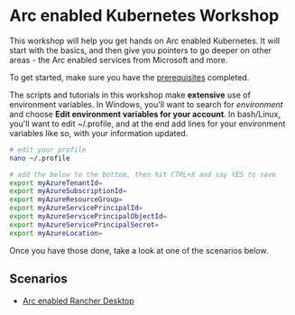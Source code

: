 # Arc enabled Kubernetes Workshop

This workshop will help you get hands on Arc enabled Kubernetes. It will start with the basics, and then give you pointers to go deeper on other areas - the Arc enabled services from Microsoft and more.

To get started, make sure you have the [prerequisites](prerequisites/README.md) completed.

The scripts and tutorials in this workshop make **extensive** use of environment variables. In Windows, you'll want to search for *environment* and choose **Edit environment variables for your account**. In bash/Linux, you'll want to edit ~/.profile, and at the end add lines for your environment variables like so, with your information updated.

```bash
# edit your profile
nano ~/.profile

# add the below to the bottom, then hit CTRL+X and say YES to save
export myAzureTenantId=
export myAzureSubscriptionId=
export myAzureResourceGroup=
export myAzureServicePrincipalId=
export myAzureServicePrincipalObjectId=
export myAzureServicePrincipalSecret=
export myAzureLocation=
```

Once you have those done, take a look at one of the scenarios below.

## Scenarios

- [Arc enabled Rancher Desktop](rancher-desktop/README.md)
